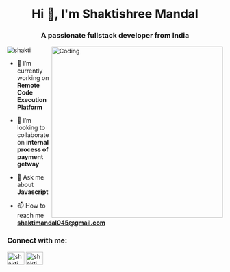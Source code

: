 <h1 align="center">Hi 👋, I'm Shaktishree Mandal</h1>
<h3 align="center">A passionate fullstack developer from India</h3>
<img align="right" alt="Coding" width="400" src="https://user-images.githubusercontent.com/75851313/151668395-5591532b-28da-46a6-9476-7c9694bcb60e.gif">


<p align="left"> <img src="https://komarev.com/ghpvc/?username=abani-kumar&label=Profile%20views&color=0e75b6&style=flat" alt="shakti" /> </p>


- 🔭 I’m currently working on **Remote Code Execution Platform**

- 👯 I’m looking to collaborate on **internal process of payment getway**

- 💬 Ask me about **Javascript**

- 📫 How to reach me **shaktimandal045@gmail.com**

<h3 align="left">Connect with me:</h3>
<p align="left">
<a href="https://www.linkedin.com/in/shaktishree-mandal-b814ba264/" target="blank"><img align="center" src="https://raw.githubusercontent.com/rahuldkjain/github-profile-readme-generator/master/src/images/icons/Social/linked-in-alt.svg" alt="shakti" height="30" width="40" /></a>
<a href="https://leetcode.com/Shakti045/" target="blank"><img align="center" src="https://raw.githubusercontent.com/rahuldkjain/github-profile-readme-generator/master/src/images/icons/Social/leet-code.svg" alt="shakti" height="30" width="40" /></a>
</p>
